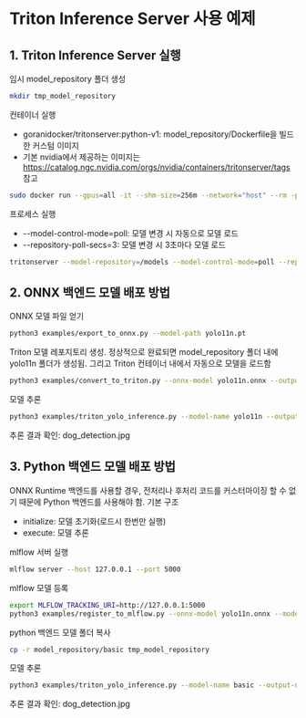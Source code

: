 # Triton Inference Server 사용 예제

## 1. Triton Inference Server 실행

임시 model_repository 폴더 생성
```bash
mkdir tmp_model_repository
```

컨테이너 실행
* goranidocker/tritonserver:python-v1: model_repository/Dockerfile을 빌드한 커스텀 이미지
* 기본 nvidia에서 제공하는 이미지는 https://catalog.ngc.nvidia.com/orgs/nvidia/containers/tritonserver/tags 참고

```bash
sudo docker run --gpus=all -it --shm-size=256m --network="host" --rm -p 8000:8000 -p 8001:8001 -p 8002:8002 -v $(pwd)/tmp_model_repository:/models goranidocker/tritonserver:python-v1
```

프로세스 실행
* --model-control-mode=poll: 모델 변경 시 자동으로 모델 로드
* --repository-poll-secs=3: 모델 변경 시 3초마다 모델 로드

```bash
tritonserver --model-repository=/models --model-control-mode=poll --repository-poll-secs=3
```

## 2. ONNX 백엔드 모델 배포 방법

ONNX 모델 파일 얻기
```bash
python3 examples/export_to_onnx.py --model-path yolo11n.pt
```

Triton 모델 레포지토리 생성. 정상적으로 완료되면 model_repository 폴더 내에 yolo11n 폴더가 생성됨. 그리고 Triton 컨테이너 내에서 자동으로 모델을 로드함
```bash
python3 examples/convert_to_triton.py --onnx-model yolo11n.onnx --output-dir tmp_model_repository --model-name yolo11n --model-version 1
```

모델 추론
```bash
python3 examples/triton_yolo_inference.py --model-name yolo11n --output-name output0 --output-image dog_detection.jpg
```

추론 결과 확인: dog_detection.jpg

## 3. Python 백엔드 모델 배포 방법

ONNX Runtime 백엔드를 사용할 경우, 전처리나 후처리 코드를 커스터마이징 할 수 없기 때문에 Python 백엔드를 사용해야 함.
기본 구조
* initialize: 모델 초기화(로드시 한번만 실행)
* execute: 모델 추론

mlflow 서버 실행
```bash
mlflow server --host 127.0.0.1 --port 5000
```

mlflow 모델 등록
```bash
export MLFLOW_TRACKING_URI=http://127.0.0.1:5000
python3 examples/register_to_mlflow.py --onnx-model yolo11n.onnx --model-name yolo11n
```

python 백엔드 모델 폴더 복사
```bash
cp -r model_repository/basic tmp_model_repository
```

모델 추론
```bash
python3 examples/triton_yolo_inference.py --model-name basic --output-name detections --output-image dog_detection.jpg
```

추론 결과 확인: dog_detection.jpg


